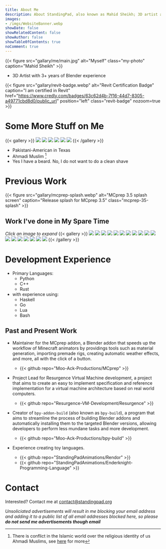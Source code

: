 ```yaml
---
title: About Me
description: About StandingPad, also known as Mahid Sheikh; 3D artist and MCprep developer
images: 
- /imgs/WebsiteBanner.webp
showDate: false
showRelatedContent: false
showAuthor: false
showTable0fContents: true
noComment: true
---
```

<link rel="stylesheet" href="overrides.css">

{{< figure src="gallary/me/main.jpg" alt="Myself" class="my-photo" caption="Mahid Sheikh" >}}

- 3D Artist with 3+ years of Blender experience 

{{< figure src="gallary/revit-badge.webp" alt="Revit Certification Badge" caption="I am certified in Revit" href="https://www.credly.com/badges/63c62d4b-7f16-44d7-8305-a49771cbd8d0/public_url" position="left" class="revit-badge" nozoom=true >}}

# Some More Stuff on Me
{{< gallery >}}
  <img src="gallary/me/20220305_142442.jpg"  class="grid-w50 md:grid-w33 xl:grid-w25" />
  <img src="gallary/me/20221002_200050.jpg"  class="grid-w50 md:grid-w33 xl:grid-w25" />
  <img src="gallary/me/20221103_194741.jpg"  class="grid-w50 md:grid-w33 xl:grid-w25" />
  <img src="gallary/me/20230129_180613.jpg"  class="grid-w50 md:grid-w33 xl:grid-w25" />
  <img src="gallary/me/20230506_152119.jpg"  class="grid-w50 md:grid-w33 xl:grid-w25" />
  <img src="gallary/me/old-main.jpg"         class="grid-w50 md:grid-w33 xl:grid-w25" />
{{< /gallery >}}

- Pakistani-American in Texas
- Ahmadi Muslim [^1]
- Yes I have a beard. No, I do not want to do a clean shave

[^1]: There is conflict in the Islamic world over the religious identity of us Ahmadi Muslims, see [here](/heretic) for more

# Previous Work
{{< figure src="gallary/mcprep-splash.webp" alt="MCprep 3.5 splash screen" caption="Release splash for MCprep 3.5" class="mcprep-35-splash" >}}

## Work I've done in My Spare Time
*Click an image to expand*
{{< gallery >}}
  <img src="gallary/EP-20-11-2023.webp"  class="grid-w50 md:grid-w33 xl:grid-w25" />
  <img src="gallary/archviz1.webp"       class="grid-w50 md:grid-w33 xl:grid-w25" />
  <img src="gallary/EP-04-10-2023.webp"  class="grid-w50 md:grid-w33 xl:grid-w25" />
  <img src="gallary/archviz3.webp"       class="grid-w50 md:grid-w33 xl:grid-w25" />
  <img src="gallary/scifi-fire.webp"     class="grid-w50 md:grid-w33 xl:grid-w25" />
  <img src="gallary/birthday.webp"       class="grid-w50 md:grid-w33 xl:grid-w25" />
  <img src="gallary/desert-fight.webp"   class="grid-w50 md:grid-w33 xl:grid-w25" />
  <img src="gallary/archviz2.webp"       class="grid-w50 md:grid-w33 xl:grid-w25" />
  <img src="gallary/forest.webp"         class="grid-w50 md:grid-w33 xl:grid-w25" />
  <img src="gallary/new-years.webp"      class="grid-w50 md:grid-w33 xl:grid-w25" />
  <img src="gallary/birthday-2.webp"     class="grid-w50 md:grid-w33 xl:grid-w25" />
  <img src="gallary/microdetailing.webp" class="grid-w50 md:grid-w33 xl:grid-w25" />
  <img src="gallary/bored-again.webp"    class="grid-w50 md:grid-w33 xl:grid-w25" />
  <img src="gallary/bedtime.webp"        class="grid-w50 md:grid-w33 xl:grid-w25" />
  <img src="gallary/some-practice.webp"  class="grid-w50 md:grid-w33 xl:grid-w25" />
  <img src="gallary/waters.webp"         class="grid-w50 md:grid-w33 xl:grid-w25" />
  <img src="gallary/holograms.webp"      class="grid-w50 md:grid-w33 xl:grid-w25" />
  <img src="gallary/warden-dress.webp"   class="grid-w50 md:grid-w33 xl:grid-w25" />
{{< /gallery >}}

# Development Experience
- Primary Languages:
    - Python
    - C++
    - Rust
- with experience using:
    - Haskell
    - Go
    - Lua
    - Bash

## Past and Present Work
- Maintainer for the MCprep addon, a Blender addon that speeds up the workflow of Minecraft animators by providings tools such as material generation, importing premade rigs, creating automatic weather effects, and more, all with the click of a button.
    - {{< github repo="Moo-Ack-Productions/MCprep" >}}

- Project Lead for Resurgence Virtual Machine development, a project that aims to create an easy to implement specification and reference implementation for a virtual machine architecture based on real world computers.
    - {{< github repo="Resurgence-VM-Development/Resurgence" >}}

- Creator of `bpy-addon-build` (also known as `bpy-build`), a program that aims to streamline the process of building Blender addons and automatically installing them to the targeted Blender versions, allowing developers to perform less mundane tasks and more development.
    - {{< github repo="Moo-Ack-Productions/bpy-build" >}}

- Experience creating toy languages.
    - {{< github repo="StandingPadAnimations/Rendor" >}}
    - {{< github repo="StandingPadAnimations/Enderknight-Programming-Language" >}}

# Contact
Interested? Contact me at [contact@standingpad.org](mailto:contact@standingpad.org)

*Unsoliciated advertisements will result in me blocking your email address and adding it to a public list of all email addresses blocked here, so please ___do not send me advertisements though email___*
